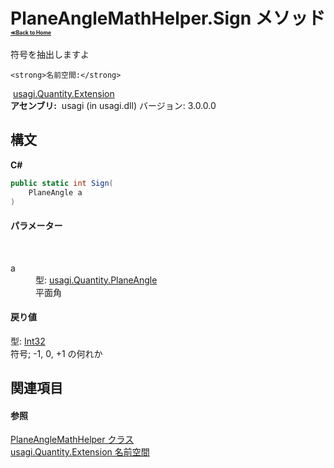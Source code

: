 # PlaneAngleMathHelper.Sign メソッド <div style="font-size:30%"><a href="https://github.com/usagi/usagi.cs/blob/master/docs/Home.md">≪Back to Home</a></div> 

符号を抽出しますよ


    <strong>名前空間:</strong>
&nbsp;<a href="N_usagi_Quantity_Extension.md">usagi.Quantity.Extension</a><br /><strong>アセンブリ:</strong>
&nbsp;usagi (in usagi.dll) バージョン: 3.0.0.0

## 構文

**C#**<br />
``` C#
public static int Sign(
	PlaneAngle a
)
```


#### パラメーター
&nbsp;<dl><dt>a</dt><dd>型: <a href="T_usagi_Quantity_PlaneAngle.md">usagi.Quantity.PlaneAngle</a><br />平面角</dd></dl>

#### 戻り値
型: <a href="http://msdn2.microsoft.com/ja-jp/library/td2s409d" target="_blank">Int32</a><br />符号; -1, 0, +1 の何れか

## 関連項目


#### 参照
<a href="T_usagi_Quantity_Extension_PlaneAngleMathHelper.md">PlaneAngleMathHelper クラス</a><br /><a href="N_usagi_Quantity_Extension.md">usagi.Quantity.Extension 名前空間</a><br />